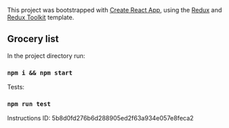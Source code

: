This project was bootstrapped with [Create React App](https://github.com/facebook/create-react-app), using the [Redux](https://redux.js.org/) and [Redux Toolkit](https://redux-toolkit.js.org/) template.

## Grocery list

In the project directory run:

### `npm i && npm start`

Tests:

### `npm run test`


Instructions ID: 5b8d0fd276b6d288905ed2f63a934e057e8feca2
